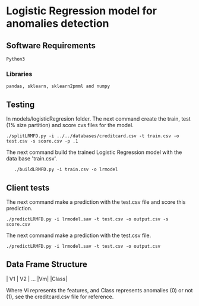 # Logistic Regression model for anomalies detection

## Software Requirements
    Python3
    
### Libraries   
    pandas, sklearn, sklearn2pmml and numpy
        
## Testing 
In models/logisticRegresion folder.
The next command create the train, test (1% size partition) and score cvs files for the model.

    ./splitLRMFD.py -i ../../databases/creditcard.csv -t train.csv -o test.csv -s score.csv -p .1


The next command build the trained Logistic Regression model with the data base 'train.csv'.   

       ./buildLRMFD.py -i train.csv -o lrmodel

## Client tests

The next command make a prediction  with the test.csv file and  score this prediction.

    ./predictLRMFD.py -i lrmodel.sav -t test.csv -o output.csv -s score.csv
    
The next command make a prediction  with the test.csv file.

    ./predictLRMFD.py -i lrmodel.sav -t test.csv -o output.csv

## Data Frame Structure

| V1 | V2 | ... |Vm| |Class|

Where Vi represents the features, and Class represents anomalies (0) or not (1), see the creditcard.csv file for reference.
